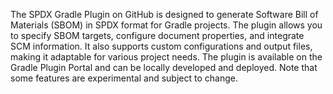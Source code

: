 The SPDX Gradle Plugin on GitHub is designed to generate Software Bill of Materials (SBOM) in SPDX format for Gradle projects. The plugin allows you to specify SBOM targets, configure document properties, and integrate SCM information. It also supports custom configurations and output files, making it adaptable for various project needs. The plugin is available on the Gradle Plugin Portal and can be locally developed and deployed. Note that some features are experimental and subject to change.
